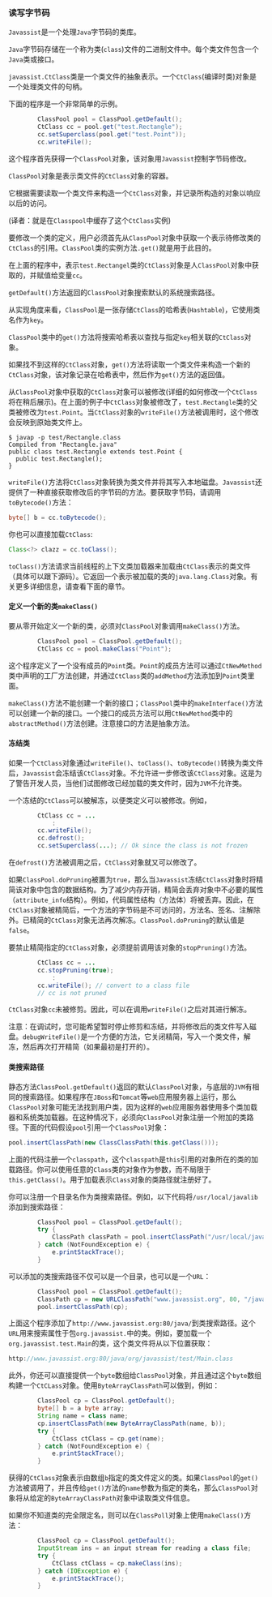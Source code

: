 ### 读写字节码

`Javassist`是一个处理`Java`字节码的类库。

`Java`字节码存储在一个称为类(`class`)文件的二进制文件中。每个类文件包含一个`Java`类或接口。



`javassist.CtClass`类是一个类文件的抽象表示。一个`CtClass`(编译时类)对象是一个处理类文件的句柄。

下面的程序是一个非常简单的示例。

```java
        ClassPool pool = ClassPool.getDefault();
        CtClass cc = pool.get("test.Rectangle");
        cc.setSuperclass(pool.get("test.Point"));
        cc.writeFile();
```

这个程序首先获得一个`ClassPool`对象，该对象用`Javassist`控制字节码修改。

`ClassPool`对象是表示类文件的`CtClass`对象的容器。

它根据需要读取一个类文件来构造一个`CtClass`对象，并记录所构造的对象以响应以后的访问。

(译者：就是在`Classpool`中缓存了这个`CtClass`实例)

要修改一个类的定义，用户必须首先从`ClassPool`对象中获取一个表示待修改类的`CtClass`的引用。`ClassPool`类的实例方法`.get()`就是用于此目的。

在上面的程序中，表示`test.Rectangel`类的`CtClass`对象是人`ClassPool`对象中获取的，并赋值给变量`cc`。

`getDefault()`方法返回的`ClassPool`对象搜索默认的系统搜索路径。



从实现角度来看，`ClassPool`是一张存储`CtClass`的哈希表(`Hashtable`)，它使用类名作为`key`。

`ClassPool`类中的`get()`方法将搜索哈希表以查找与指定`key`相关联的`CtClass`对象。

如果找不到这样的`CtClass`对象，`get()`方法将读取一个类文件来构造一个新的`CtClass`对象，该对象记录在哈希表中，然后作为`get()`方法的返回值。



从`ClassPool`对象中获取的`CtClass`对象可以被修改(详细的如何修改一个`CtClass`将在稍后展示)。在上面的例子中`CtClass`对象被修改了，`test.Rectangle`类的父类被修改为`test.Point`。当`CtClass`对象的`writeFile()`方法被调用时，这个修改会反映到原始类文件上。

```shell
$ javap -p test/Rectangle.class
Compiled from "Rectangle.java"
public class test.Rectangle extends test.Point {
  public test.Rectangle();
}
```

`writeFile()`方法将`CtClass`对象转换为类文件并将其写入本地磁盘。`Javassist`还提供了一种直接获取修改后的字节码的方法。要获取字节码，请调用`toBytecode()`方法：

```java
byte[] b = cc.toBytecode();
```

你也可以直接加载`CtClass`:

```java
Class<?> clazz = cc.toClass();
```

`toClass()`方法请求当前线程的上下文类加载器来加载由`CtClass`表示的类文件（具体可以跟下源码）。它返回一个表示被加载的类的`java.lang.Class`对象。有关更多详细信息，请查看下面的章节。

#### 定义一个新的类`makeClass()`

要从零开始定义一个新的类，必须对`ClassPool`对象调用`makeClass()`方法。

```java
        ClassPool pool = ClassPool.getDefault();
        CtClass cc = pool.makeClass("Point");
```

这个程序定义了一个没有成员的`Point`类。`Point`的成员方法可以通过`CtNewMethod`类中声明的工厂方法创建，并通过`CtClass`类的`addMethod`方法添加到`Point`类里面。

`makeClass()`方法不能创建一个新的接口；`ClassPool`类中的`makeInterface()`方法可以创建一个新的接口。一个接口的成员方法可以用`CtNewMethod`类中的`abstractMethod()`方法创建。注意接口的方法是抽象方法。

#### 冻结类

如果一个`CtClass`对象通过`writeFile()`、`toClass()`、`toBytecode()`转换为类文件后，`Javassist`会冻结该`CtClass`对象。不允许进一步修改该`CtClass`对象。这是为了警告开发人员，当他们试图修改已经加载的类文件时，因为`JVM`不允许类。

一个冻结的`CtClass`可以被解冻，以便类定义可以被修改。例如，

```java
        CtClass cc = ...
        	:
        cc.writeFile();
        cc.defrost();
        cc.setSuperclass(...); // Ok since the class is not frozen
```

在`defrost()`方法被调用之后，`CtClass`对象就又可以修改了。

如果`ClassPool.doPruning`被置为`true`，那么当`Javassist`冻结`CtClass`对象时将精简该对象中包含的数据结构。为了减少内存开销，精简会丢弃对象中不必要的属性（`attribute_info`结构）。例如，代码属性结构（方法体）将被丢弃。因此，在`CtClass`对象被精简后，一个方法的字节码是不可访问的，方法名、签名、注解除外。已精简的`CtClass`对象无法再次解冻。`ClassPool.doPruning`的默认值是`false`。

要禁止精简指定的`CtClass`对象，必须提前调用该对象的`stopPruning()`方法。

```java
        CtClass cc = ...
        cc.stopPruning(true);
			:
        cc.writeFile(); // convert to a class file
        // cc is not pruned
```

`CtClass`对象`cc`未被修剪。因此，可以在调用`writeFile()`之后对其进行解冻。

注意：在调试时，您可能希望暂时停止修剪和冻结，并将修改后的类文件写入磁盘。`debugWriteFile()`是一个方便的方法，它关闭精简，写入一个类文件，解冻，然后再次打开精简（如果最初是打开的）。

#### 类搜索路径

静态方法`ClassPool.getDefault()`返回的默认`ClassPool`对象，与底层的`JVM`有相同的搜索路径。如果程序在`JBoss`和`Tomcat`等`web`应用服务器上运行，那么`ClassPool`对象可能无法找到用户类，因为这样的`web`应用服务器使用多个类加载器和系统类加载器。在这种情况下，必须向`ClassPool`对象注册一个附加的类路径。下面的代码假设`pool`引用一个`ClassPool`对象：

```java
pool.insertClassPath(new ClassClassPath(this.getClass()));
```

上面的代码注册一个`classpath`，这个`classpath`是`this`引用的对象所在的类的加载路径。你可以使用任意的`Class`类的对象作为参数，而不局限于`this.getClass()`。用于加载表示`Class`对象的类路径就注册好了。

你可以注册一个目录名作为类搜索路径。例如，以下代码将`/usr/local/javalib`添加到搜索路径：

```java
        ClassPool pool = ClassPool.getDefault();
        try {
            ClassPath classPath = pool.insertClassPath("/usr/local/javalib");
        } catch (NotFoundException e) {
            e.printStackTrace();
        }
```

可以添加的类搜索路径不仅可以是一个目录，也可以是一个`URL`：

```java
        ClassPool pool = ClassPool.getDefault();
        ClassPath cp = new URLClassPath("www.javassist.org", 80, "/java/", "org.javassist.");
        pool.insertClassPath(cp);
```

上面这个程序添加了`http://www.javassist.org:80/java/`到类搜索路径。这个`URL`用来搜索属性于包`org.javassist.`中的类。例如，要加载一个`org.javassist.test.Main`的类，这个类文件将从以下位置获取：

```java
http://www.javassist.org:80/java/org/javassist/test/Main.class
```

此外，你还可以直接提供一个`byte`数组给`ClassPool`对象，并且通过这个`byte`数组构建一个`CtCLass`对象。使用`ByteArrayClassPath`可以做到，例如：

```java
        ClassPool cp = ClassPool.getDefault();
        byte[] b = a byte array;
        String name = class name;
        cp.insertClassPath(new ByteArrayClassPath(name, b));
        try {
            CtClass ctClass = cp.get(name);
        } catch (NotFoundException e) {
            e.printStackTrace();
        }
```

获得的`CtClass`对象表示由数组`b`指定的类文件定义的类。如果`ClassPool`的`get()`方法被调用了，并且传给`get()`方法的`name`参数为指定的类名，那么`ClassPool`对象将从给定的`ByteArrayClassPath`对象中读取类文件信息。

如果你不知道类的完全限定名，则可以在`ClassPoll`对象上使用`makeClass()`方法：

```java
        ClassPool cp = ClassPool.getDefault();
        InputStream ins = an input stream for reading a class file;
        try {
            CtClass ctClass = cp.makeClass(ins);
        } catch (IOException e) {
            e.printStackTrace();
        }
```


